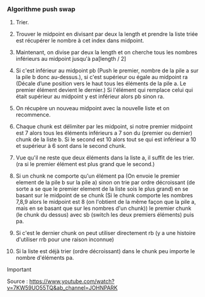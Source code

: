 ### Algorithme push swap

1. Trier.
2. Trouver le midpoint en divisant par deux la length et prendre la liste triée est récupérer le nombre à cet index dans midpoint.
   
3. Maintenant, on divise par deux la length et on cherche tous les nombres inférieurs au midpoint jusqu'à pa[length / 2]
   
4. Si c'est inférieur au midpoint pb (Push le premier, nombre de la pile a sur la pile b donc au-dessus.), si c'est supérieur ou égale au midpoint ra (Décale d’une position vers le haut tous les éléments de la pile a. Le premier élément devient le dernier.)
Si l'élément qui remplace celui qui était supérieur au midpoint y est inférieur alors pb sinon ra.

5. On récupère un nouveau midpoint avec la nouvelle liste et on recommence.

6. Chaque chunk est délimiter par les midpoint, si notre premier midpoint est 7 alors tous les éléments inférieurs a 7 son du (premier ou dernier) chunk de la liste b. Si le second est 10 alors tout se qui est inférieur a 10 et supérieur à 6 sont dans le second chunk.

7. Vue qu'il ne reste que deux éléments dans la liste a, il suffit de les trier.
(ra si le premier élément est plus grand que le second.)

8. Si un chunk ne comporte qu'un élément pa (On envoie le premier element de la pile b sur la pile a) sinon on trie par ordre décroissant (de sorte a se que le premier element de la liste sois le plus grand) en se basant sur le midpoint de se chunk (Si le chunk comporte les nombres 7,8,9 alors le midpoint est 8 (on l'obtient de la même façon que la pile a, mais en se basant que sur les nombres d'un chunk)) le premier chunk (le chunk du dessus) avec sb (switch les deux premiers éléments) puis pa.

9. Si c'est le dernier chunk on peut utiliser directement rb (y a une histoire d'utiliser rrb pour une raison inconnue)

10. Si la liste est déjà trier (ordre décroissant) dans le chunk peu importe le nombre d'éléments pa.

> [!IMPORTANT]
> Source : https://www.youtube.com/watch?v=7KW59UO55TQ&ab_channel=JOHNPARK
